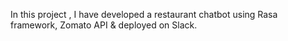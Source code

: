 In this project , I have developed a restaurant chatbot using Rasa framework, Zomato API & deployed on Slack.
